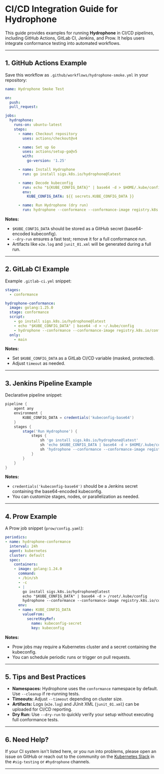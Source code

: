 # CI/CD Integration Guide for Hydrophone

This guide provides examples for running **Hydrophone** in CI/CD pipelines, including GitHub Actions, GitLab CI, Jenkins, and Prow. It helps users integrate conformance testing into automated workflows.

---

## 1. GitHub Actions Example

Save this workflow as `.github/workflows/hydrophone-smoke.yml` in your repository:

```yaml
name: Hydrophone Smoke Test

on:
  push:
  pull_request:

jobs:
  hydrophone:
    runs-on: ubuntu-latest
    steps:
      - name: Checkout repository
        uses: actions/checkout@v4

      - name: Set up Go
        uses: actions/setup-go@v5
        with:
          go-version: '1.25'

      - name: Install Hydrophone
        run: go install sigs.k8s.io/hydrophone@latest

      - name: Decode kubeconfig
        run: echo "${KUBE_CONFIG_DATA}" | base64 -d > $HOME/.kube/config
        env:
          KUBE_CONFIG_DATA: ${{ secrets.KUBE_CONFIG_DATA }}

      - name: Run Hydrophone (dry run)
        run: hydrophone --conformance --conformance-image registry.k8s.io/conformance:v1.34.0 --timeout 5m --dry-run
```

**Notes:**

* `$KUBE_CONFIG_DATA` should be stored as a GitHub secret (base64-encoded kubeconfig).
* `--dry-run` ensures a fast test; remove it for a full conformance run.
* Artifacts like `e2e.log` and `junit_01.xml` will be generated during a full run.

---

## 2. GitLab CI Example

Example `.gitlab-ci.yml` snippet:

```yaml
stages:
  - conformance

hydrophone-conformance:
  image: golang:1.25.0
  stage: conformance
  script:
    - go install sigs.k8s.io/hydrophone@latest
    - echo "$KUBE_CONFIG_DATA" | base64 -d > ~/.kube/config
    - hydrophone --conformance --conformance-image registry.k8s.io/conformance:v1.34.0 --timeout 10m
  only:
    - main
```

**Notes:**

* Set `$KUBE_CONFIG_DATA` as a GitLab CI/CD variable (masked, protected).
* Adjust `timeout` as needed.

---

## 3. Jenkins Pipeline Example

Declarative pipeline snippet:

```groovy
pipeline {
    agent any
    environment {
        KUBE_CONFIG_DATA = credentials('kubeconfig-base64')
    }
    stages {
        stage('Run Hydrophone') {
            steps {
                sh 'go install sigs.k8s.io/hydrophone@latest'
                sh 'echo $KUBE_CONFIG_DATA | base64 -d > $HOME/.kube/config'
                sh 'hydrophone --conformance --conformance-image registry.k8s.io/conformance:v1.34.0 --timeout 10m'
            }
        }
    }
}
```

**Notes:**

* `credentials('kubeconfig-base64')` should be a Jenkins secret containing the base64-encoded kubeconfig.
* You can customize stages, nodes, or parallelization as needed.

---

## 4. Prow Example

A Prow job snippet (`prow/config.yaml`):

```yaml
periodics:
- name: hydrophone-conformance
  interval: 24h
  agent: kubernetes
  cluster: default
  spec:
    containers:
    - image: golang:1.24.0
      command:
      - /bin/sh
      - -c
      - |
        go install sigs.k8s.io/hydrophone@latest
        echo "$KUBE_CONFIG_DATA" | base64 -d > /root/.kube/config
        hydrophone --conformance --conformance-image registry.k8s.io/conformance:v1.34.0 --timeout 10m
      env:
      - name: KUBE_CONFIG_DATA
        valueFrom:
          secretKeyRef:
            name: kubeconfig-secret
            key: kubeconfig
```

**Notes:**

* Prow jobs may require a Kubernetes cluster and a secret containing the kubeconfig.
* You can schedule periodic runs or trigger on pull requests.

---

## 5. Tips and Best Practices

* **Namespaces:** Hydrophone uses the `conformance` namespace by default. Use `--cleanup` if re-running tests.
* **Timeouts:** Adjust `--timeout` depending on cluster size.
* **Artifacts:** Logs (`e2e.log`) and JUnit XML (`junit_01.xml`) can be uploaded for CI/CD reporting.
* **Dry Run:** Use `--dry-run` to quickly verify your setup without executing full conformance tests.

---

## 6. Need Help?

If your CI system isn't listed here, or you run into problems, please open an issue on GitHub or reach out to the community on the [Kubernetes Slack](https://slack.k8s.io/) in the `#sig-testing` or `#hydrophone` channels.

---

